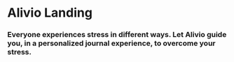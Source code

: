 # Alivio Landing

### Everyone experiences stress in different ways. Let Alivio guide you, in a personalized journal experience, to overcome your stress.